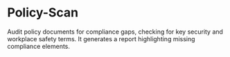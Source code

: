 # Policy-Scan
Audit policy documents for compliance gaps, checking for key security and workplace safety terms. It generates a report highlighting missing compliance elements.
